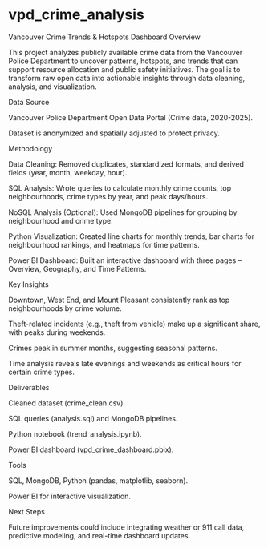 # vpd_crime_analysis
Vancouver Crime Trends & Hotspots Dashboard
Overview

This project analyzes publicly available crime data from the Vancouver Police Department to uncover patterns, hotspots, and trends that can support resource allocation and public safety initiatives. The goal is to transform raw open data into actionable insights through data cleaning, analysis, and visualization.

Data Source

Vancouver Police Department Open Data Portal (Crime data, 2020-2025).

Dataset is anonymized and spatially adjusted to protect privacy.

Methodology

Data Cleaning: Removed duplicates, standardized formats, and derived fields (year, month, weekday, hour).

SQL Analysis: Wrote queries to calculate monthly crime counts, top neighbourhoods, crime types by year, and peak days/hours.

NoSQL Analysis (Optional): Used MongoDB pipelines for grouping by neighbourhood and crime type.

Python Visualization: Created line charts for monthly trends, bar charts for neighbourhood rankings, and heatmaps for time patterns.

Power BI Dashboard: Built an interactive dashboard with three pages – Overview, Geography, and Time Patterns.

Key Insights

Downtown, West End, and Mount Pleasant consistently rank as top neighbourhoods by crime volume.

Theft-related incidents (e.g., theft from vehicle) make up a significant share, with peaks during weekends.

Crimes peak in summer months, suggesting seasonal patterns.

Time analysis reveals late evenings and weekends as critical hours for certain crime types.

Deliverables

Cleaned dataset (crime_clean.csv).

SQL queries (analysis.sql) and MongoDB pipelines.

Python notebook (trend_analysis.ipynb).

Power BI dashboard (vpd_crime_dashboard.pbix).

Tools

SQL, MongoDB, Python (pandas, matplotlib, seaborn).

Power BI for interactive visualization.

Next Steps

Future improvements could include integrating weather or 911 call data, predictive modeling, and real-time dashboard updates.
